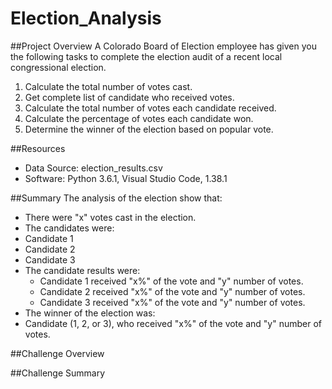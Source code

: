 # Election_Analysis

##Project Overview
A Colorado Board of Election employee has given you the following tasks to complete the election audit of a recent local congressional election.

1. Calculate the total number of votes cast.
2. Get complete list of candidate who received votes.
3. Calculate the total number of votes each candidate received.
4. Calculate the percentage of votes each candidate won.
5. Determine the winner of the election based on popular vote.

##Resources
- Data Source: election_results.csv
- Software: Python 3.6.1, Visual Studio Code, 1.38.1

##Summary
The analysis of the election show that:
- There were "x" votes cast in the election.
- The candidates were:
 - Candidate 1
 - Candidate 2
 - Candidate 3
- The candidate results were:
  - Candidate 1 received "x%" of the vote and "y" number of votes.
  - Candidate 2 received "x%" of the vote and "y" number of votes.
  - Candidate 3 received "x%" of the vote and "y" number of votes.
 - The winner of the election was:
  - Candidate (1, 2, or 3), who received "x%" of the vote and "y" number of votes.
  
  ##Challenge Overview
  
  ##Challenge Summary
  
